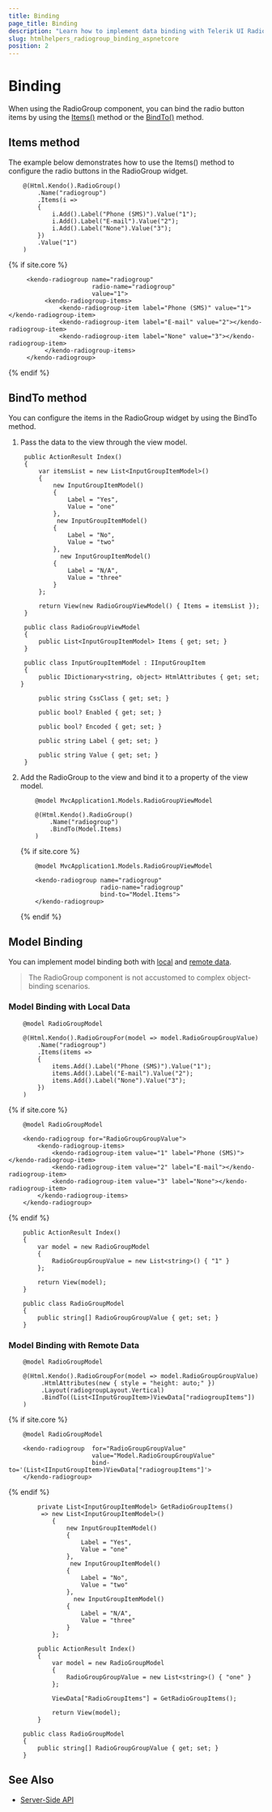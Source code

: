 ```yaml
---
title: Binding
page_title: Binding
description: "Learn how to implement data binding with Telerik UI RadioGroup component for {{ site.framework }}."
slug: htmlhelpers_radiogroup_binding_aspnetcore
position: 2
---
```


# Binding

When using the RadioGroup component, you can bind the radio button items by using the [Items()](#items-method) method or the [BindTo()](#bindto-method) method.

## Items method

The example below demonstrates how to use the Items() method to configure the radio buttons in the RadioGroup widget.

```HtmlHelper
    @(Html.Kendo().RadioGroup()
        .Name("radiogroup")
        .Items(i =>
        {
            i.Add().Label("Phone (SMS)").Value("1");
            i.Add().Label("E-mail").Value("2");
            i.Add().Label("None").Value("3");
        })
        .Value("1")
    )
```
{% if site.core %}
```TagHelper
     <kendo-radiogroup name="radiogroup" 
                       radio-name="radiogroup" 
                       value="1">
          <kendo-radiogroup-items>
              <kendo-radiogroup-item label="Phone (SMS)" value="1"></kendo-radiogroup-item>
              <kendo-radiogroup-item label="E-mail" value="2"></kendo-radiogroup-item>
              <kendo-radiogroup-item label="None" value="3"></kendo-radiogroup-item>
          </kendo-radiogroup-items>
     </kendo-radiogroup>
```
{% endif %}

## BindTo method

You can configure the items in the RadioGroup widget by using the BindTo method.

1. Pass the data to the view through the view model.

        public ActionResult Index()
        {
            var itemsList = new List<InputGroupItemModel>()
            {
                new InputGroupItemModel()
                {
                    Label = "Yes",
                    Value = "one"
                },
                 new InputGroupItemModel()
                {
                    Label = "No",
                    Value = "two"                    
                },
                  new InputGroupItemModel()
                {
                    Label = "N/A",
                    Value = "three"
                }
            };

            return View(new RadioGroupViewModel() { Items = itemsList });
        }

        public class RadioGroupViewModel
        {
            public List<InputGroupItemModel> Items { get; set; }
        }
		
		public class InputGroupItemModel : IInputGroupItem
		{
			public IDictionary<string, object> HtmlAttributes { get; set; }
	
			public string CssClass { get; set; }
	
			public bool? Enabled { get; set; }
	
			public bool? Encoded { get; set; }
	
			public string Label { get; set; }
	
			public string Value { get; set; }
		}	


1. Add the RadioGroup to the view and bind it to a property of the view model.

    ```HtmlHelper
        @model MvcApplication1.Models.RadioGroupViewModel

        @(Html.Kendo().RadioGroup()
            .Name("radiogroup")   
            .BindTo(Model.Items)
        )
    ```
    {% if site.core %}
    ```TagHelper
        @model MvcApplication1.Models.RadioGroupViewModel

        <kendo-radiogroup name="radiogroup"
                          radio-name="radiogroup"                      
                          bind-to="Model.Items">
        </kendo-radiogroup>
    ```
    {% endif %}


## Model Binding

You can implement model binding both with [local](#items-method) and [remote data](#bindto-method).

> The RadioGroup component is not accustomed to complex object-binding scenarios.

### Model Binding with Local Data

```HtmlHelper
    @model RadioGroupModel

    @(Html.Kendo().RadioGroupFor(model => model.RadioGroupGroupValue)
        .Name("radiogroup")
        .Items(items =>
        {
            items.Add().Label("Phone (SMS)").Value("1");
            items.Add().Label("E-mail").Value("2");
            items.Add().Label("None").Value("3");
        })
    )
```
{% if site.core %}
```TagHelper
    @model RadioGroupModel

    <kendo-radiogroup for="RadioGroupGroupValue">
        <kendo-radiogroup-items>
            <kendo-radiogroup-item value="1" label="Phone (SMS)"></kendo-radiogroup-item>
            <kendo-radiogroup-item value="2" label="E-mail"></kendo-radiogroup-item>
            <kendo-radiogroup-item value="3" label="None"></kendo-radiogroup-item>
        </kendo-radiogroup-items>
    </kendo-radiogroup>
```
{% endif %}

```Controller
    public ActionResult Index()
    {
        var model = new RadioGroupModel
        {
            RadioGroupGroupValue = new List<string>() { "1" }
        };  

        return View(model);
    }
```
```Model
    public class RadioGroupModel
    {
        public string[] RadioGroupGroupValue { get; set; }
    }
```

### Model Binding with Remote Data

```HtmlHelper
    @model RadioGroupModel

    @(Html.Kendo().RadioGroupFor(model => model.RadioGroupGroupValue)
         .HtmlAttributes(new { style = "height: auto;" })
         .Layout(radiogroupLayout.Vertical)
         .BindTo((List<IInputGroupItem>)ViewData["radiogroupItems"])
    )
```
{% if site.core %}
```TagHelper
    @model RadioGroupModel

    <kendo-radiogroup  for="RadioGroupGroupValue"
                       value="Model.RadioGroupGroupValue"
                       bind-to='(List<IInputGroupItem>)ViewData["radiogroupItems"]'>
    </kendo-radiogroup>
```
{% endif %}

```Controller
        private List<InputGroupItemModel> GetRadioGroupItems()
         => new List<InputGroupItemModel>()
            {
                new InputGroupItemModel()
                {
                    Label = "Yes",
                    Value = "one"
                },
                 new InputGroupItemModel()
                {
                    Label = "No",
                    Value = "two"
                },
                  new InputGroupItemModel()
                {
                    Label = "N/A",
                    Value = "three"
                }
            };

        public ActionResult Index()
        {
            var model = new RadioGroupModel
            {
                RadioGroupGroupValue = new List<string>() { "one" }
            };

            ViewData["RadioGroupItems"] = GetRadioGroupItems();

            return View(model);
        }
```

```Model
    public class RadioGroupModel
    {
        public string[] RadioGroupGroupValue { get; set; }
    }
```

## See Also

* [Server-Side API](/api/radiogroup)
